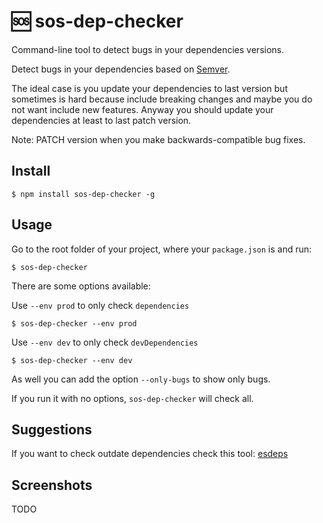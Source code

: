 # :sos: sos-dep-checker

Command-line tool to detect bugs in your dependencies versions.

Detect bugs in your dependencies based on [Semver](http://semver.org).

The ideal case is you update your dependencies to last version but sometimes
is hard because include breaking changes and maybe you do not want include
new features. Anyway you should update your dependencies at least to last patch version.

Note: PATCH version when you make backwards-compatible bug fixes.

## Install

```
$ npm install sos-dep-checker -g
```

## Usage

Go to the root folder of your project, where your `package.json` is and run:

```
$ sos-dep-checker
```

There are some options available:

Use `--env prod` to only check `dependencies`

```
$ sos-dep-checker --env prod
```

Use `--env dev` to only check `devDependencies`

```
$ sos-dep-checker --env dev
```

As well you can add the option `--only-bugs` to show only bugs.

If you run it with no options, `sos-dep-checker` will check all.

## Suggestions

If you want to check outdate dependencies check this tool: [esdeps](https://github.com/aganglada/esdeps)

## Screenshots

TODO